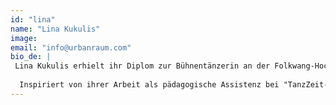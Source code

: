 ```yaml
---
id: "lina"
name: "Lina Kukulis"
image: 
email: "info@urbanraum.com"
bio_de: |
 Lina Kukulis erhielt ihr Diplom zur Bühnentänzerin an der Folkwang-Hochschule in Essen und einen Masterabschluss in Tanzwissenschaft an der Freien Universität in Berlin. Seit 2008 lebt und arbeitet sie als freischaffende Tänzerin, Choreographin und Tanzlehrerin in Berlin. 
 
  Inspiriert von ihrer Arbeit als pädagogische Assistenz bei "TanzZeit-Zeit für Tanz in Schulen" vermittelt sie in ihren "Kreativer Kindertanz"-Kursen im URBANRAUM auf spielerische Art und Weise Grundlagen des Tanzes.
---
```


